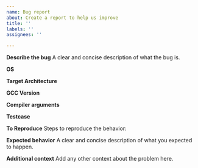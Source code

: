 ```yaml
---
name: Bug report
about: Create a report to help us improve
title: ''
labels: ''
assignees: ''

---
```


**Describe the bug**
A clear and concise description of what the bug is.

**OS**

**Target Architecture**

**GCC Version**

**Compiler arguments**

**Testcase**

**To Reproduce**
Steps to reproduce the behavior:

**Expected behavior**
A clear and concise description of what you expected to happen.

**Additional context**
Add any other context about the problem here.
